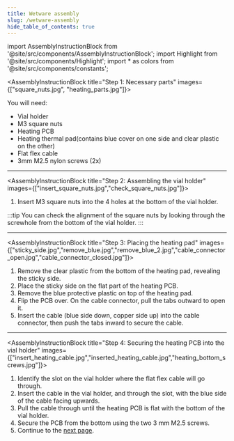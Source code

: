 ```yaml
---
title: Wetware assembly
slug: /wetware-assembly
hide_table_of_contents: true
---
```


import AssemblyInstructionBlock from '@site/src/components/AssemblyInstructionBlock';
import Highlight from '@site/src/components/Highlight';
import * as colors from '@site/src/components/constants';


<AssemblyInstructionBlock title="Step 1: Necessary parts" images={["square_nuts.jpg", "heating_parts.jpg"]}>

You will need:
*	<Highlight color={colors.blue}>Vial holder</Highlight>
*	<Highlight color={colors.red}>M3 square nuts </Highlight>
*	<Highlight color={colors.orange}>Heating PCB</Highlight>
*	<Highlight color={colors.magenta}>Heating thermal pad</Highlight>(contains blue cover on one side and clear plastic on the other)
*	<Highlight color={colors.green}>Flat flex cable</Highlight>
*	<Highlight color={colors.teal}>3mm M2.5 nylon screws (2x)</Highlight>

</AssemblyInstructionBlock>

-----

<AssemblyInstructionBlock title="Step 2: Assembling the vial holder" images={["insert_square_nuts.jpg","check_square_nuts.jpg"]}>

1.	Insert <Highlight color={colors.blue}>M3 square nuts</Highlight> into the 4 holes at the bottom of the vial holder.

:::tip
You can check the alignment of the square nuts by looking through the screwhole from the bottom of the vial holder. 
:::

</AssemblyInstructionBlock>

-----

<AssemblyInstructionBlock title="Step 3: Placing the heating pad" images={["sticky_side.jpg","remove_blue.jpg","remove_blue_2.jpg","cable_connector_open.jpg","cable_connector_closed.jpg"]}>

1.	Remove the clear plastic from the bottom of the heating pad, revealing the sticky side. 
2.	Place the sticky side on the flat part of the heating PCB.
3.	Remove the blue protective plastic on top of the heating pad. 
4.	Flip the PCB over. On the cable connector, <Highlight color={colors.red}>pull the tabs outward</Highlight> to open it.
5.	<Highlight color={colors.green}>Insert the cable</Highlight> (blue side down, copper side up) into the cable connector, then <Highlight color={colors.orange}>push the tabs inward</Highlight> to secure the cable.

</AssemblyInstructionBlock>

-----

<AssemblyInstructionBlock title="Step 4: Securing the heating PCB into the vial holder" images={["insert_heating_cable.jpg","inserted_heating_cable.jpg","heating_bottom_screws.jpg"]}>

1.	Identify the <Highlight color={colors.magenta}>slot</Highlight> on the vial holder where the flat flex cable will go through.
2.	Insert the cable in the vial holder, and through the slot, with the blue side of the cable facing upwards.
3.	Pull the cable through until the heating PCB is flat with the bottom of the vial holder.
4.	Secure the PCB from the bottom using the <Highlight color={colors.teal}>two 3 mm M2.5 screws</Highlight>.
5.	Continue to the [next page](/user-guide/putting-it-together).


</AssemblyInstructionBlock>